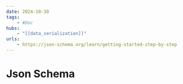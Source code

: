 ```yaml
---
date: 2024-10-30
tags:
    - #Doc 
hubs:
    - "[[data_serialization]]"
urls:
    - https://json-schema.org/learn/getting-started-step-by-step
---
```


# Json Schema 

